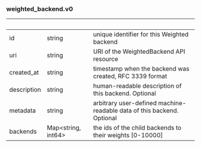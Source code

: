 
### weighted_backend.v0

| &nbsp; | &nbsp; | &nbsp; |
|---|---|---|
| id | string | unique identifier for this Weighted backend |
| uri | string | URI of the WeightedBackend API resource |
| created_at | string | timestamp when the backend was created, RFC 3339 format |
| description | string | human-readable description of this backend. Optional |
| metadata | string | arbitrary user-defined machine-readable data of this backend. Optional |
| backends | Map&lt;string, int64&gt; | the ids of the child backends to their weights [0-10000] |